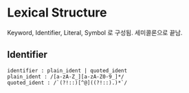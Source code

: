 # Lexical Structure
Keyword, Identifier, Literal, Symbol 로 구성됨.
세미콜론으로 끝남.

## Identifier
```lark
identifier : plain_ident | quoted_ident
plain_ident : /[a-zA-Z_][a-zA-Z0-9_]*/
quoted_ident : /`(?!::)[^@]((?!::).)*`/
```